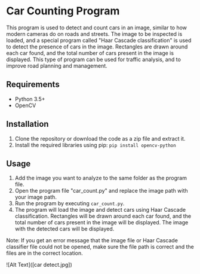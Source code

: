 # Car Counting Program

This program is used to detect and count cars in an image, similar to how modern cameras do on roads and streets. The image to be inspected is loaded, and a special program called "Haar Cascade classification" is used to detect the presence of cars in the image. Rectangles are drawn around each car found, and the total number of cars present in the image is displayed. This type of program can be used for traffic analysis, and to improve road planning and management.

## Requirements

- Python 3.5+
- OpenCV

## Installation

1. Clone the repository or download the code as a zip file and extract it.
2. Install the required libraries using pip: `pip install opencv-python`

## Usage

1. Add the image you want to analyze to the same folder as the program file.
2. Open the program file "car_count.py" and replace the image path with your image path.
3. Run the program by executing `car_count.py`.
4. The program will load the image and detect cars using Haar Cascade classification. Rectangles will be drawn around each car found, and the total number of cars present in the image will be displayed. The image with the detected cars will be displayed.

Note: If you get an error message that the image file or Haar Cascade classifier file could not be opened, make sure the file path is correct and the files are in the correct location.


![Alt Text]([car detect.jpg])
